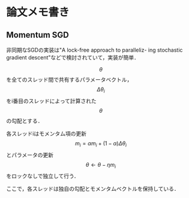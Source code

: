# 論文メモ書き

## Momentum SGD
非同期なSGDの実装は"A lock-free approach to paralleliz- ing stochastic gradient descent"などで検討されていて，実装が簡単．

$$\theta$$を全てのスレッド間で共有するパラメータベクトル，$$\Delta \theta_i$$をi番目のスレッドによって計算された$$\theta$$の勾配とする．

各スレッドiはモメンタム項の更新$$m_i=\alpha m_i+(1-\alpha)\Delta\theta_i$$とパラメータの更新$$\theta\gets\theta-\eta m_i$$をロックなしで独立して行う．

ここで，各スレッドは独自の勾配とモメンタムベクトルを保持している．